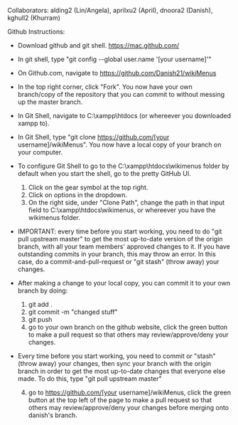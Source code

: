 Collaborators:
alding2 (Lin/Angela), aprilxu2 (April), dnoora2 (Danish), kghull2 (Khurram)

Github Instructions:

- Download github and git shell. https://mac.github.com/
- In git shell, type "git config --global user.name '[your username]'"
- On Github.com, navigate to https://github.com/Danish21/wikiMenus
- In the top right corner, click "Fork". You now have your own branch/copy of the repository that you can commit to without messing up the master branch.
- In Git Shell, navigate to C:\xampp\htdocs (or whereever you downloaded xampp to).
- In Git Shell, type "git clone https://github.com/[your username]/wikiMenus". You now have a local copy of your branch on your computer.
- To configure Git Shell to go to the C:\xampp\htdocs\wikimenus folder by default when you start the shell, go to the pretty GitHub UI.
    1. Click on the gear symbol at the top right.
    2. Click on options in the dropdown.
    3. On the right side, under "Clone Path", change the path in that input field to C:\xampp\htdocs\wikimenus, or whereever you have the wikimenus folder.
- IMPORTANT: every time before you start working, you need to do "git pull upstream master" to get the most up-to-date version of the origin branch, with all your team members' approved changes to it. If you have outstanding commits in your branch, this may throw an error. In this case, do a commit-and-pull-request or "git stash" (throw away) your changes.
- After making a change to your local copy, you can commit it to your own branch by doing: 
	1. git add .
	2. git commit -m "changed stuff"
	3. git push
	4. go to your own branch on the github website, click the green button to make a pull request so that others may review/approve/deny your changes.
- Every time before you start working, you need to commit or "stash" (throw away) your changes, then sync your branch with the origin branch in order to get the most up-to-date changes that everyone else made. To do this, type "git pull upstream master"

	4. go to https://github.com/[your username]/wikiMenus, click the green button at the top left of the page to make a pull request so that others may review/approve/deny your changes before merging onto danish's branch.

